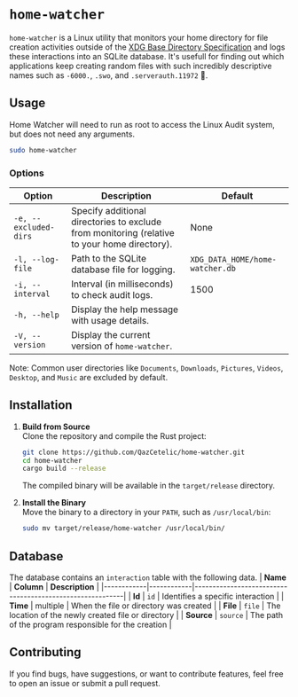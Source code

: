 # `home-watcher`

`home-watcher` is a Linux utility that monitors your home directory for file creation activities outside of the [XDG Base Directory Specification](https://specifications.freedesktop.org/basedir-spec/latest/) and logs these interactions into an SQLite database.
It's usefull for finding out which applications keep creating random files with such incredibly descriptive names such as `-6000.`, `.swo`, and `.serverauth.11972` 🤔.

## Usage

Home Watcher will need to run as root to access the Linux Audit system, but does not need any arguments.
```sh
sudo home-watcher
```

### Options
| Option                | Description                                                                                  | Default                         |
|-----------------------|----------------------------------------------------------------------------------------------|---------------------------------|
| `-e, --excluded-dirs` | Specify additional directories to exclude from monitoring (relative to your home directory). | None                            |
| `-l, --log-file`      | Path to the SQLite database file for logging.                                                | `XDG_DATA_HOME/home-watcher.db` |
| `-i, --interval`      | Interval (in milliseconds) to check audit logs.                                              | 1500                            |
| `-h, --help`          | Display the help message with usage details.                                                 |                                 |
| `-V, --version`       | Display the current version of `home-watcher`.                                               |                                 |

Note: Common user directories like `Documents`, `Downloads`, `Pictures`, `Videos`, `Desktop`, and `Music` are excluded by default.

## Installation

1. **Build from Source**  
   Clone the repository and compile the Rust project:
   ```bash
   git clone https://github.com/QazCetelic/home-watcher.git
   cd home-watcher
   cargo build --release
   ```
   The compiled binary will be available in the `target/release` directory.

2. **Install the Binary**  
   Move the binary to a directory in your `PATH`, such as `/usr/local/bin`:
   ```bash
   sudo mv target/release/home-watcher /usr/local/bin/
   ```

## Database
The database contains an `interaction` table with the following data.
| **Name**   | **Column** | **Description**                                          |
|------------|------------|----------------------------------------------------------|
| **Id**     | `id`       | Identifies a specific interaction                        |
| **Time**   | multiple   | When the file or directory was created                   |
| **File**   | `file`     | The location of the newly created file or directory      |
| **Source** | `source`   | The path of the program responsible for the creation     |

## Contributing

If you find bugs, have suggestions, or want to contribute features, feel free to open an issue or submit a pull request.
